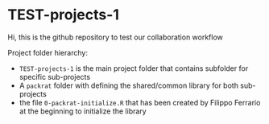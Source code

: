 # TEST-projects-1

Hi, this is the github repository to test our collaboration workflow
 
Project folder hierarchy:
+ `TEST-projects-1` is the main project folder that contains subfolder for specific sub-projects
+ A `packrat` folder with defining the shared/common library for both sub-projects
+ the file `0-packrat-initialize.R` that has been created by Filippo Ferrario at the beginning to initialize the library

